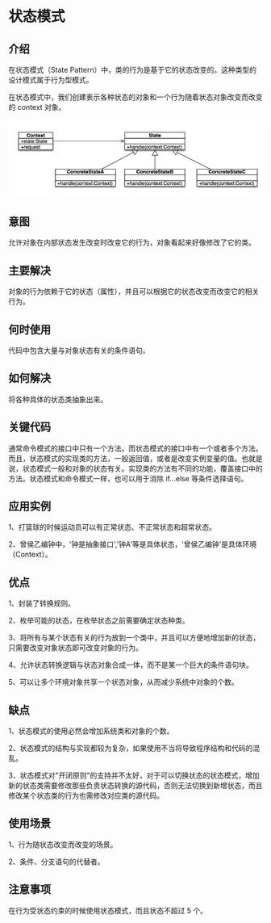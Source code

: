 # 状态模式

## 介绍

在状态模式（State Pattern）中，类的行为是基于它的状态改变的。这种类型的设计模式属于行为型模式。

在状态模式中，我们创建表示各种状态的对象和一个行为随着状态对象改变而改变的 context 对象。

![状态模式.png](状态模式.png)

## 意图

允许对象在内部状态发生改变时改变它的行为，对象看起来好像修改了它的类。

## 主要解决

对象的行为依赖于它的状态（属性），并且可以根据它的状态改变而改变它的相关行为。

## 何时使用

代码中包含大量与对象状态有关的条件语句。

## 如何解决

将各种具体的状态类抽象出来。

## 关键代码

通常命令模式的接口中只有一个方法。而状态模式的接口中有一个或者多个方法。而且，状态模式的实现类的方法，一般返回值，或者是改变实例变量的值。也就是说，状态模式一般和对象的状态有关。实现类的方法有不同的功能，覆盖接口中的方法。状态模式和命令模式一样，也可以用于消除 if...else 等条件选择语句。

## 应用实例

1、打篮球的时候运动员可以有正常状态、不正常状态和超常状态。 

2、曾侯乙编钟中，'钟是抽象接口','钟A'等是具体状态，'曾侯乙编钟'是具体环境（Context）。

## 优点

1、封装了转换规则。 

2、枚举可能的状态，在枚举状态之前需要确定状态种类。 

3、将所有与某个状态有关的行为放到一个类中，并且可以方便地增加新的状态，只需要改变对象状态即可改变对象的行为。 

4、允许状态转换逻辑与状态对象合成一体，而不是某一个巨大的条件语句块。 

5、可以让多个环境对象共享一个状态对象，从而减少系统中对象的个数。

## 缺点

1、状态模式的使用必然会增加系统类和对象的个数。 

2、状态模式的结构与实现都较为复杂，如果使用不当将导致程序结构和代码的混乱。 

3、状态模式对"开闭原则"的支持并不太好，对于可以切换状态的状态模式，增加新的状态类需要修改那些负责状态转换的源代码，否则无法切换到新增状态，而且修改某个状态类的行为也需修改对应类的源代码。

## 使用场景

1、行为随状态改变而改变的场景。 

2、条件、分支语句的代替者。

## 注意事项

在行为受状态约束的时候使用状态模式，而且状态不超过 5 个。